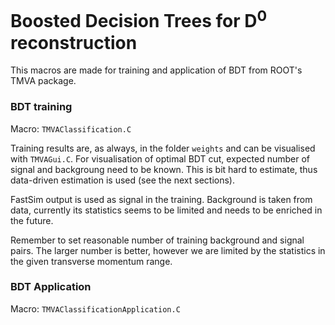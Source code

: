 # Boosted Decision Trees for D<sup>0</sup> reconstruction

This macros are made for training and application of BDT from ROOT's TMVA package.

### BDT training

Macro: `TMVAClassification.C`

Training results are, as always, in the folder `weights` and can be visualised with `TMVAGui.C`. For visualisation of optimal BDT cut,
expected number of signal and backgroung need to be known. This is bit hard to estimate, thus data-driven estimation is used 
(see the next sections).

FastSim output is used as signal in the training. 
Background is taken from data, currently its statistics seems to be limited and needs to be enriched in the future.

Remember to set reasonable number of training background and signal pairs. The larger number is better, however we are limited by
the statistics in the given transverse momentum range.



### BDT Application

Macro: `TMVAClassificationApplication.C`
